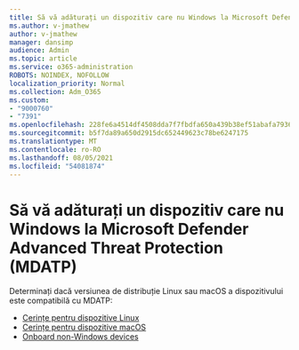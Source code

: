 ```yaml
---
title: Să vă adăturați un dispozitiv care nu Windows la Microsoft Defender Advanced Threat Protection (MDATP)
ms.author: v-jmathew
author: v-jmathew
manager: dansimp
audience: Admin
ms.topic: article
ms.service: o365-administration
ROBOTS: NOINDEX, NOFOLLOW
localization_priority: Normal
ms.collection: Adm_O365
ms.custom:
- "9000760"
- "7391"
ms.openlocfilehash: 228fe6a4514df4508dda7f7fbdfa650a439b38ef51abafa7936afa4ecfd54e04
ms.sourcegitcommit: b5f7da89a650d2915dc652449623c78be6247175
ms.translationtype: MT
ms.contentlocale: ro-RO
ms.lasthandoff: 08/05/2021
ms.locfileid: "54081874"
---
```

# <a name="onboard-a-non-windows-device-to-microsoft-defender-advanced-threat-protection-mdatp"></a>Să vă adăturați un dispozitiv care nu Windows la Microsoft Defender Advanced Threat Protection (MDATP)

Determinați dacă versiunea de distribuție Linux sau macOS a dispozitivului este compatibilă cu MDATP:

- [Cerințe pentru dispozitive Linux](https://go.microsoft.com/fwlink/?linkid=2143462)
- [Cerințe pentru dispozitive macOS](https://go.microsoft.com/fwlink/?linkid=2143461)
- [Onboard non-Windows devices](https://go.microsoft.com/fwlink/?linkid=2143628)

